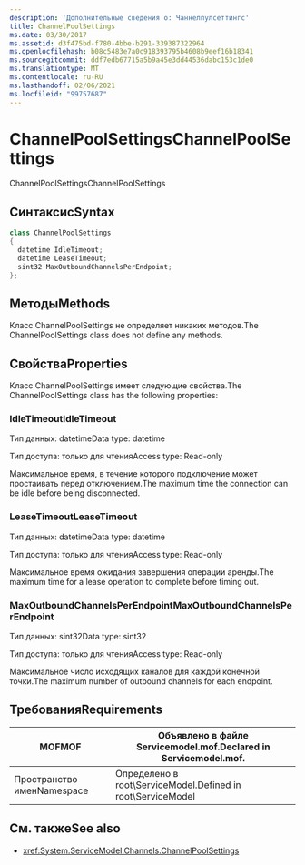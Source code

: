 ```yaml
---
description: 'Дополнительные сведения о: Чаннелпулсеттингс'
title: ChannelPoolSettings
ms.date: 03/30/2017
ms.assetid: d3f475bd-f780-4bbe-b291-339387322964
ms.openlocfilehash: b08c5483e7a0c918393795b4608b9eef16b18341
ms.sourcegitcommit: ddf7edb67715a5b9a45e3dd44536dabc153c1de0
ms.translationtype: MT
ms.contentlocale: ru-RU
ms.lasthandoff: 02/06/2021
ms.locfileid: "99757687"
---
```

# <a name="channelpoolsettings"></a><span data-ttu-id="3f499-103">ChannelPoolSettings</span><span class="sxs-lookup"><span data-stu-id="3f499-103">ChannelPoolSettings</span></span>

<span data-ttu-id="3f499-104">ChannelPoolSettings</span><span class="sxs-lookup"><span data-stu-id="3f499-104">ChannelPoolSettings</span></span>  
  
## <a name="syntax"></a><span data-ttu-id="3f499-105">Синтаксис</span><span class="sxs-lookup"><span data-stu-id="3f499-105">Syntax</span></span>  
  
```csharp
class ChannelPoolSettings  
{  
  datetime IdleTimeout;  
  datetime LeaseTimeout;  
  sint32 MaxOutboundChannelsPerEndpoint;  
};  
```  
  
## <a name="methods"></a><span data-ttu-id="3f499-106">Методы</span><span class="sxs-lookup"><span data-stu-id="3f499-106">Methods</span></span>  

 <span data-ttu-id="3f499-107">Класс ChannelPoolSettings не определяет никаких методов.</span><span class="sxs-lookup"><span data-stu-id="3f499-107">The ChannelPoolSettings class does not define any methods.</span></span>  
  
## <a name="properties"></a><span data-ttu-id="3f499-108">Свойства</span><span class="sxs-lookup"><span data-stu-id="3f499-108">Properties</span></span>  

 <span data-ttu-id="3f499-109">Класс ChannelPoolSettings имеет следующие свойства.</span><span class="sxs-lookup"><span data-stu-id="3f499-109">The ChannelPoolSettings class has the following properties:</span></span>  
  
### <a name="idletimeout"></a><span data-ttu-id="3f499-110">IdleTimeout</span><span class="sxs-lookup"><span data-stu-id="3f499-110">IdleTimeout</span></span>  

 <span data-ttu-id="3f499-111">Тип данных: datetime</span><span class="sxs-lookup"><span data-stu-id="3f499-111">Data type: datetime</span></span>  
  
 <span data-ttu-id="3f499-112">Тип доступа: только для чтения</span><span class="sxs-lookup"><span data-stu-id="3f499-112">Access type: Read-only</span></span>  
  
 <span data-ttu-id="3f499-113">Максимальное время, в течение которого подключение может простаивать перед отключением.</span><span class="sxs-lookup"><span data-stu-id="3f499-113">The maximum time the connection can be idle before being disconnected.</span></span>  
  
### <a name="leasetimeout"></a><span data-ttu-id="3f499-114">LeaseTimeout</span><span class="sxs-lookup"><span data-stu-id="3f499-114">LeaseTimeout</span></span>  

 <span data-ttu-id="3f499-115">Тип данных: datetime</span><span class="sxs-lookup"><span data-stu-id="3f499-115">Data type: datetime</span></span>  
  
 <span data-ttu-id="3f499-116">Тип доступа: только для чтения</span><span class="sxs-lookup"><span data-stu-id="3f499-116">Access type: Read-only</span></span>  
  
 <span data-ttu-id="3f499-117">Максимальное время ожидания завершения операции аренды.</span><span class="sxs-lookup"><span data-stu-id="3f499-117">The maximum time for a lease operation to complete before timing out.</span></span>  
  
### <a name="maxoutboundchannelsperendpoint"></a><span data-ttu-id="3f499-118">MaxOutboundChannelsPerEndpoint</span><span class="sxs-lookup"><span data-stu-id="3f499-118">MaxOutboundChannelsPerEndpoint</span></span>  

 <span data-ttu-id="3f499-119">Тип данных: sint32</span><span class="sxs-lookup"><span data-stu-id="3f499-119">Data type: sint32</span></span>  
  
 <span data-ttu-id="3f499-120">Тип доступа: только для чтения</span><span class="sxs-lookup"><span data-stu-id="3f499-120">Access type: Read-only</span></span>  
  
 <span data-ttu-id="3f499-121">Максимальное число исходящих каналов для каждой конечной точки.</span><span class="sxs-lookup"><span data-stu-id="3f499-121">The maximum number of outbound channels for each endpoint.</span></span>  
  
## <a name="requirements"></a><span data-ttu-id="3f499-122">Требования</span><span class="sxs-lookup"><span data-stu-id="3f499-122">Requirements</span></span>  
  
|<span data-ttu-id="3f499-123">MOF</span><span class="sxs-lookup"><span data-stu-id="3f499-123">MOF</span></span>|<span data-ttu-id="3f499-124">Объявлено в файле Servicemodel.mof.</span><span class="sxs-lookup"><span data-stu-id="3f499-124">Declared in Servicemodel.mof.</span></span>|  
|---------|-----------------------------------|  
|<span data-ttu-id="3f499-125">Пространство имен</span><span class="sxs-lookup"><span data-stu-id="3f499-125">Namespace</span></span>|<span data-ttu-id="3f499-126">Определено в root\ServiceModel.</span><span class="sxs-lookup"><span data-stu-id="3f499-126">Defined in root\ServiceModel</span></span>|  
  
## <a name="see-also"></a><span data-ttu-id="3f499-127">См. также</span><span class="sxs-lookup"><span data-stu-id="3f499-127">See also</span></span>

- <xref:System.ServiceModel.Channels.ChannelPoolSettings>
